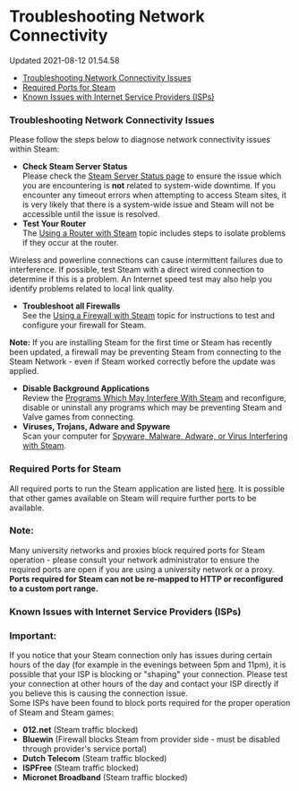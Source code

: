 # Troubleshooting Network Connectivity
Updated 2021-08-12 01.54.58

* [Troubleshooting Network Connectivity Issues](#trouble)
* [Required Ports for Steam](#ports)
* [Known Issues with Internet Service Providers (ISPs)](#isp)

  
  
### Troubleshooting Network Connectivity Issues
Please follow the steps below to diagnose network connectivity issues within Steam:  
  

* **Check Steam Server Status**  
Please check the [Steam Server Status page](https://store.steampowered.com/stats/) to ensure the issue which you are encountering is **not** related to system-wide downtime. If you encounter any timeout errors when attempting to access Steam sites, it is very likely that there is a system-wide issue and Steam will not be accessible until the issue is resolved.
* **Test Your Router**  
The [Using a Router with Steam](https://help.steampowered.com/en/faqs/view/46D2-B5B1-F0B9-B867) topic includes steps to isolate problems if they occur at the router.  
  
Wireless and powerline connections can cause intermittent failures due to interference. If possible, test Steam with a direct wired connection to determine if this is a problem. An Internet speed test may also help you identify problems related to local link quality.
* **Troubleshoot all Firewalls**  
See the [Using a Firewall with Steam](https://help.steampowered.com/en/faqs/view/66C8-4FF1-8470-B666) topic for instructions to test and configure your firewall for Steam.  
  
**Note:** If you are installing Steam for the first time or Steam has recently been updated, a firewall may be preventing Steam from connecting to the Steam Network - even if Steam worked correctly before the update was applied.
* **Disable Background Applications**  
Review the [Programs Which May Interfere With Steam](https://help.steampowered.com/en/faqs/view/1F39-DCB4-FF28-5748) and reconfigure, disable or uninstall any programs which may be preventing Steam and Valve games from connecting.
* **Viruses, Trojans, Adware and Spyware**  
Scan your computer for [Spyware, Malware, Adware, or Virus Interfering with Steam](https://help.steampowered.com/en/faqs/view/70D4-67C8-784D-692A).

  
  
[](id=ports)  
### Required Ports for Steam
All required ports to run the Steam application are listed [here](https://help.steampowered.com/en/faqs/view/2EA8-4D75-DA21-31EB).  It is possible that other games available on Steam will require further ports to be available.  
  
  ### Note:
Many university networks and proxies block required ports for Steam operation - please consult your network administrator to ensure the required ports are open if you are using a university network or a proxy. **Ports required for Steam can not be re-mapped to HTTP or reconfigured to a custom port range.**  
  
[](id=isp)  
### Known Issues with Internet Service Providers (ISPs)
  ### Important:
If you notice that your Steam connection only has issues during certain hours of the day (for example in the evenings between 5pm and 11pm), it is possible that your ISP is blocking or "shaping" your connection.  Please test your connection at other hours of the day and contact your ISP directly if you believe this is causing the connection issue.  
Some ISPs have been found to block ports required for the proper operation of Steam and Steam games:  

* **012.net** (Steam traffic blocked)
* **Bluewin** (Firewall blocks Steam from provider side - must be disabled through provider's service portal)
* **Dutch Telecom** (Steam traffic blocked)
* **ISPFree** (Steam traffic blocked)
* **Micronet Broadband** (Steam traffic blocked)